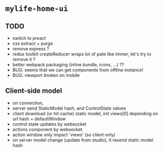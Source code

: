 # `mylife-home-ui`

## TODO
 - switch to preact
 - css extract + purge
 - remove express ?
 - redux toolkit createReducer wraps lot of pate like immer, let's try to remove it ?
 - better webpack packaging (inline bundle, icons, ...) ??
 - BUG: seems that we can get components from offline instance!
 - BUG: viewport broken on mobile

## Client-side model
  
 - on connection, 
  - server send StaticModel hash, and ControlState values
  - client download (or hit cache) static model, init views[0] depending on url hash + defaultWindow
 - control state updates by websocket
 - actions component by websocket
 - action window only impact 'views' (so client only)
 - on server model change (update from studio), it resend static model hash
